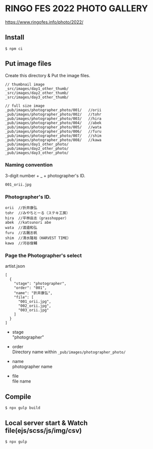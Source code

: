 # RINGO FES 2022 PHOTO GALLERY
https://www.ringofes.info/photo/2022/


## Install
```
$ npm ci
```


## Put image files
Create this directory & Put the image files.  
```
// thumbnail image
_src/images/day1_other_thumb/
_src/images/day2_other_thumb/
_src/images/day3_other_thumb/

// full size image
_pub/images/photographer_photo/001/   //orii
_pub/images/photographer_photo/002/   //tohr
_pub/images/photographer_photo/003/   //hira
_pub/images/photographer_photo/004/   //abek
_pub/images/photographer_photo/005/   //wata
_pub/images/photographer_photo/006/   //furu
_pub/images/photographer_photo/007/   //shim
_pub/images/photographer_photo/008/   //kawa
_pub/images/day1_other_photo/
_pub/images/day2_other_photo/
_pub/images/day3_other_photo/
```

### Naming convention
3-digit number + _ + photographer's ID.  
```
001_orii.jpg
```

### Photographer's ID.
```
orii  //折井康弘  
tohr  //みやちとーる（ステキ工房）  
hira  //平林岳志（grasshopper）  
abek  //katsunori abe  
wata  //渡邉和弘  
furu  //古厩志帆  
shim  //清水隆裕（HARVEST TIME）  
kawa  //河谷俊輔  
```

### Page the Photographer's select 
artist.json
```
[
  {
    "stage": "photographer",
    "order": "001",
    "name": "折井康弘",
    "file": [
      "001_orii.jpg",
      "002_orii.jpg",
      "003_orii.jpg"
    ]
  }
]
```
- stage  
"photographer"

- order  
Directory name within ```_pub/images/photographer_photo/```

- name  
photographer name

- file  
file name



## Compile
```
$ npx gulp build
```




## Local server start & Watch file(ejs/scss/js/img/csv)
```
$ npx gulp
```